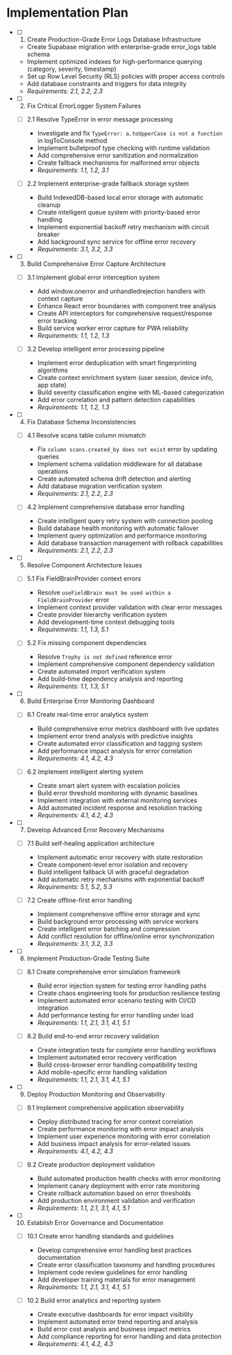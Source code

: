 # Implementation Plan

- [ ] 1. Create Production-Grade Error Logs Database Infrastructure
  - Create Supabase migration with enterprise-grade error_logs table schema
  - Implement optimized indexes for high-performance querying (category, severity, timestamp)
  - Set up Row Level Security (RLS) policies with proper access controls
  - Add database constraints and triggers for data integrity
  - _Requirements: 2.1, 2.2, 2.3_

- [ ] 2. Fix Critical ErrorLogger System Failures
  - [ ] 2.1 Resolve TypeError in error message processing
    - Investigate and fix `TypeError: a.toUpperCase is not a function` in logToConsole method
    - Implement bulletproof type checking with runtime validation
    - Add comprehensive error sanitization and normalization
    - Create fallback mechanisms for malformed error objects
    - _Requirements: 1.1, 1.2, 3.1_

  - [ ] 2.2 Implement enterprise-grade fallback storage system
    - Build IndexedDB-based local error storage with automatic cleanup
    - Create intelligent queue system with priority-based error handling
    - Implement exponential backoff retry mechanism with circuit breaker
    - Add background sync service for offline error recovery
    - _Requirements: 3.1, 3.2, 3.3_

- [ ] 3. Build Comprehensive Error Capture Architecture
  - [ ] 3.1 Implement global error interception system
    - Add window.onerror and unhandledrejection handlers with context capture
    - Enhance React error boundaries with component tree analysis
    - Create API interceptors for comprehensive request/response error tracking
    - Build service worker error capture for PWA reliability
    - _Requirements: 1.1, 1.2, 1.3_

  - [ ] 3.2 Develop intelligent error processing pipeline
    - Implement error deduplication with smart fingerprinting algorithms
    - Create context enrichment system (user session, device info, app state)
    - Build severity classification engine with ML-based categorization
    - Add error correlation and pattern detection capabilities
    - _Requirements: 1.1, 1.2, 1.3_

- [ ] 4. Fix Database Schema Inconsistencies
  - [ ] 4.1 Resolve scans table column mismatch
    - Fix `column scans.created_by does not exist` error by updating queries
    - Implement schema validation middleware for all database operations
    - Create automated schema drift detection and alerting
    - Add database migration verification system
    - _Requirements: 2.1, 2.2, 2.3_

  - [ ] 4.2 Implement comprehensive database error handling
    - Create intelligent query retry system with connection pooling
    - Build database health monitoring with automatic failover
    - Implement query optimization and performance monitoring
    - Add database transaction management with rollback capabilities
    - _Requirements: 2.1, 2.2, 2.3_

- [ ] 5. Resolve Component Architecture Issues
  - [ ] 5.1 Fix FieldBrainProvider context errors
    - Resolve `useFieldBrain must be used within a FieldBrainProvider` error
    - Implement context provider validation with clear error messages
    - Create provider hierarchy verification system
    - Add development-time context debugging tools
    - _Requirements: 1.1, 1.3, 5.1_

  - [ ] 5.2 Fix missing component dependencies
    - Resolve `Trophy is not defined` reference error
    - Implement comprehensive component dependency validation
    - Create automated import verification system
    - Add build-time dependency analysis and reporting
    - _Requirements: 1.1, 1.3, 5.1_

- [ ] 6. Build Enterprise Error Monitoring Dashboard
  - [ ] 6.1 Create real-time error analytics system
    - Build comprehensive error metrics dashboard with live updates
    - Implement error trend analysis with predictive insights
    - Create automated error classification and tagging system
    - Add performance impact analysis for error correlation
    - _Requirements: 4.1, 4.2, 4.3_

  - [ ] 6.2 Implement intelligent alerting system
    - Create smart alert system with escalation policies
    - Build error threshold monitoring with dynamic baselines
    - Implement integration with external monitoring services
    - Add automated incident response and resolution tracking
    - _Requirements: 4.1, 4.2, 4.3_

- [ ] 7. Develop Advanced Error Recovery Mechanisms
  - [ ] 7.1 Build self-healing application architecture
    - Implement automatic error recovery with state restoration
    - Create component-level error isolation and recovery
    - Build intelligent fallback UI with graceful degradation
    - Add automatic retry mechanisms with exponential backoff
    - _Requirements: 5.1, 5.2, 5.3_

  - [ ] 7.2 Create offline-first error handling
    - Implement comprehensive offline error storage and sync
    - Build background error processing with service workers
    - Create intelligent error batching and compression
    - Add conflict resolution for offline/online error synchronization
    - _Requirements: 3.1, 3.2, 3.3_

- [ ] 8. Implement Production-Grade Testing Suite
  - [ ] 8.1 Create comprehensive error simulation framework
    - Build error injection system for testing error handling paths
    - Create chaos engineering tools for production resilience testing
    - Implement automated error scenario testing with CI/CD integration
    - Add performance testing for error handling under load
    - _Requirements: 1.1, 2.1, 3.1, 4.1, 5.1_

  - [ ] 8.2 Build end-to-end error recovery validation
    - Create integration tests for complete error handling workflows
    - Implement automated error recovery verification
    - Build cross-browser error handling compatibility testing
    - Add mobile-specific error handling validation
    - _Requirements: 1.1, 2.1, 3.1, 4.1, 5.1_

- [ ] 9. Deploy Production Monitoring and Observability
  - [ ] 9.1 Implement comprehensive application observability
    - Deploy distributed tracing for error context correlation
    - Create performance monitoring with error impact analysis
    - Implement user experience monitoring with error correlation
    - Add business impact analysis for error-related issues
    - _Requirements: 4.1, 4.2, 4.3_

  - [ ] 9.2 Create production deployment validation
    - Build automated production health checks with error monitoring
    - Implement canary deployment with error rate monitoring
    - Create rollback automation based on error thresholds
    - Add production environment validation and verification
    - _Requirements: 1.1, 2.1, 3.1, 4.1, 5.1_

- [ ] 10. Establish Error Governance and Documentation
  - [ ] 10.1 Create error handling standards and guidelines
    - Develop comprehensive error handling best practices documentation
    - Create error classification taxonomy and handling procedures
    - Implement code review guidelines for error handling
    - Add developer training materials for error management
    - _Requirements: 1.1, 2.1, 3.1, 4.1, 5.1_

  - [ ] 10.2 Build error analytics and reporting system
    - Create executive dashboards for error impact visibility
    - Implement automated error trend reporting and analysis
    - Build error cost analysis and business impact metrics
    - Add compliance reporting for error handling and data protection
    - _Requirements: 4.1, 4.2, 4.3_